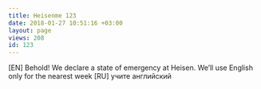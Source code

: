 ```yaml
---
title: Heisenme 123
date: 2018-01-27 10:51:16 +03:00
layout: page
views: 208
id: 123
---
```


[EN] Behold! We declare a state of emergency at Heisen. We’ll use English only for the nearest week
[RU] учите английский


